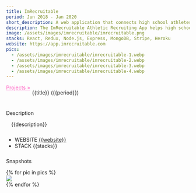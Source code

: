 ```yaml
---
title: ImRecruitable
period: Jun 2018 - Jan 2020
short_description: A web application that connects high school athletes with college coaches.
description: The ImRecruitable Athletic Recruiting App helps high school athletes with college recruiting. It provides tools to showcase skills, connect with coaches, explore scholarships, and learn about NCAA eligibility.
image: /assets/images/imrecruitable/imrecruitable.png
stacks: React, Redux, Node.js, Express, MongoDB, Stripe, Heroku
website: https://app.imrecruitable.com
pics:
  - /assets/images/imrecruitable/imrecruitable-1.webp
  - /assets/images/imrecruitable/imrecruitable-2.webp
  - /assets/images/imrecruitable/imrecruitable-3.webp
  - /assets/images/imrecruitable/imrecruitable-4.webp
---
```


<div>
    <div style="display: flex;">
        <a href="/projects" style="color: rgb(255, 99, 195)">Projects &raquo;</a>
        <p style="padding-left: 5px;"> {{title}}
        <span>({{period}})</span>
        </p>
    </div>
    <div style="margin-top: 25px">
        <p class="section-title">Description</p>
        <p style="text-indent: 1em">{{description}}</p>
    </div>
    <div style="margin-top: 25px">
        <ul>
            <li>
                <div>
                    <span class="badge">WEBSITE</span>
                    <a href="{{website}}" class="project-url">
                    {{website}}
                    </a>
                </div>
            </li>
            <li>
                <div>
                <span class="badge">STACK</span>
                <span>{{stacks}}</span>
                </div>
            </li>
        </ul>
    </div>
    <div style="margin-top: 25px">
        <p class="section-title">Snapshots</p>
        {% for pic in pics %}
        <div class="snapshot">
            <img src="{{pic}}">
        </div>
        {% endfor %}
    </div>
</div>
